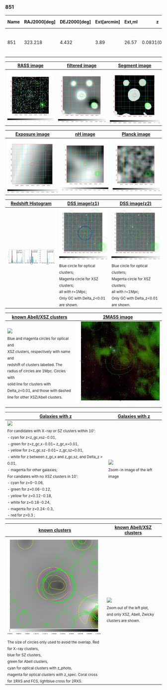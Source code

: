 <div STYLE="page-break-after: always;"></div>

### 851

|Name|RAJ2000[deg]|DEJ2000[deg] |Ext[arcmin]| Ext,ml | z | z_src| C|GC(XSZ,Delta_z<0.01)| GC(OPT,Delta_z<0.01)|GC| R_sig[arcmin] | R500[arcmin] | R500[Mpc]| CRsig[c/s] | CR500[c/s] |L500[1E44 erg/s]|F500[1E-12 erg/s/cm^2]| M500[1E14 Msun]|Tx[keV]|Cnt_sig|Beta|Rc[arcmin]|Comment|Alias|
|---|---|---|---|---|---|------|---|--------|---------|----------|---|---|---|---|---|---|---|---|---|---|---|---|---|---|
|851| 323.218| 4.432| 3.89| 26.57| 0.0831(0.005)| z1, z_xsz| B| F20, SPI| N, RM, W| C, F20, N, SPI, W| 7.338| 7.259| 0.681| 0.074(0.030)| 0.073(0.030)| 0.221(0.053)| 1.290(0.311)| 0.97(0.12)| 2.16(0.17)| 33.3| 0.817(-0.174+0.129)| 5.309(-1.420+1.331)| -| t187|

|[RASS image](../image/851/851_img.pdf)|[filtered image](../image/851/851_fil.pdf)|[Segment image](../image/851/851_seg.pdf)|
|-------------------|--------------------|-------------------|
| <img src="../image/851/851_img.png" width="300">  | <img src="../image/851/851_fil.png" width="300">   | <img src="../image/851/851_seg.png" width="300">  |

|[Exposure image](../image/851/851_mex.pdf)| [nH image](../image/851/851_nh.pdf)| [Planck image](../image/851/851_p.pdf)|
|-------------------|--------------------|-------------------|
|<img src="../image/851/851_mex.png" width="300">   | <img src="../image/851/851_nh.png" width="300">    | <img src="../image/851/851_p.png" width="300"> |

|[Redshift Histogram](../image/851/851_zg.pdf) | [DSS image(z1)](../image/851/851_dss_z1.pdf)      |  [DSS image(z2)](../image/851/851_dss_z2.pdf)    |
|-------------------|--------------------|-------------------|
|<img src="../image/851/851_zg.png" width="300"> |<img src="../image/851/851_dss_z1.png" width="300"> <sub><br>Blue circle for optical clusters; <br>Magenta circle for XSZ clusters; <br>all with r=1Mpc; <br>Only GC with Delta_z<0.01 are shown. </sub>| <img src="../image/851/851_dss_z2.png" width="300"><sub><br>Blue circle for optical clusters; <br>Magenta circle for XSZ clusters; <br>all with r=1Mpc; <br>Only GC with Delta_z<0.01 are shown. </sub> |

|[known Abell/XSZ clusters](../image/851/851_m.pdf) | [2MASS image](../image/851/851_2mass.pdf)      |
|-------------------|-------------------|
|<img src=../image/851/851_m.png width="300"> <br><sub>Blue and magenta circles for optical and <br>XSZ clusters, respectively with name and <br>redshift of clusters labelled. The <br>radius of circles are 1Mpc. Circles with <br>solid line for clusters with <br>Delta_z<0.01, and those with dashed <br>line for other XSZ/Abell clusters.        </sub>|<img src="../image/851/851_2mass.png" width="300">  |

|[Galaxies with z](../image/851/851_opt_ned.pdf) |[Galaxies with z](../image/851/851_opt_ned_zoom.pdf) |
|-------------------|-------------------|
| <img src=../image/851/851_opt_ned.png width="300"> <br><sub> For candidates with X-ray or SZ clusters within 10': <br> - cyan for z<z_gc,xsz-0.01, <br> - green for z=z_gc,x-0.01~ z_gc,x+0.01, <br> - yellow for z=z_gc,sz-0.01~ z_gc,sz+0.01, <br> - white for z between z_gc,x and z_gc,sz, and Delta_z > 0.01, <br> - magenta for other galaxies; <br>For candiates with no XSZ clusters in 10': <br> - cyan for z=0-0.06, <br> - green for z=0.06-0.12, <br> - yellow for z=0.12-0.18, <br> - white for z=0.18-0.24, <br> - magenta for z=0.24-0.3, <br> - red for z>0.3 ;  </sub>|<img src=../image/851/851_opt_ned_zoom.png width="300">  <br><sub> Zoom-in image of the left image</sub>|

|[known clusters](../image/851/851_gc.pdf) |[known Abell/XSZ clusters](../image/851/851_gc_large.pdf) |
|-------------------|-------------------|
| <img src=../image/851/851_gc.png width="300"> <br><sub> The size of circles only used to avoid the overlap. Red for X-ray clusters, <br> blue for SZ clusters, <br> green for Abell clusters, <br> cyan for optical clusters with z_photo, <br> magenta for optical clusters with z_spec. Coral cross for 1RXS and FCS, lightblue cross for 2RXS. </sub>|<img src=../image/851/851_gc_large.png width="300"> <br><sub> Zoom out of the left plot, <br> and only XSZ, Abell, Zwicky clusters are shown. </sub> |



